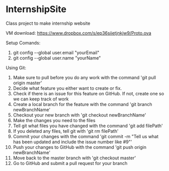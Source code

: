 InternshipSite
==============

Class project to make internship website


VM download: https://www.dropbox.com/s/ep36siietjnkjw9/Proto.ova

Setup Comands:
<ol>
  <li>git config --global user.email "yourEmail"</li>
  <li>git config --global user.name "yourName"</li>
</ol>

Using Git:

<ol>
  <li>Make sure to pull before you do any work with the command 'git pull origin master'</li>
  <li>Decide what feature you either want to create or fix.</li>
  <li>Check if there is an issue for this feature on GitHub. If not, create one so we can keep track of work</li>
  <li>Create a local branch for the feature with the command 'git branch newBranchName'</li>
  <li>Checkout your new branch with 'git checkout newBranchName'</li>
  <li>Make the changes you need to the files</li>
  <li>Tell git what files you have changed with the command 'git add filePath'</li>
  <li>If you deleted any files, tell git with 'git rm filePath'</li>
  <li>Commit your changes with the command 'git commit -m "Tell us what has been updated and include the issue number like #9"'</li>
  <li>Push your changes to GitHub with the command 'git push origin newBranchName'</li>
  <li>Move back to the master branch with 'git checkout master'</li>
  <li>Go to GitHub and submit a pull request for your branch</li> 
</ol>
